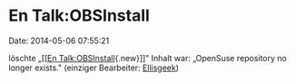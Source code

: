 En Talk:OBSInstall
==================

Date: 2014-05-06 07:55:21

löschte „\[\[[En
Talk:OBSInstall](http://www.yacy-websuche.de/wiki/index.php?title=En_Talk:OBSInstall&action=edit&redlink=1 "En Talk:OBSInstall (Seite nicht vorhanden)"){.new}\]\]"
Inhalt war: „OpenSuse repository no longer exists." (einziger
Bearbeiter:
[Ellisgeek](http://www.yacy-websuche.de/wiki/index.php/Spezial:Beitr%25C3%25A4ge/Ellisgeek "Spezial:Beiträge/Ellisgeek"))
